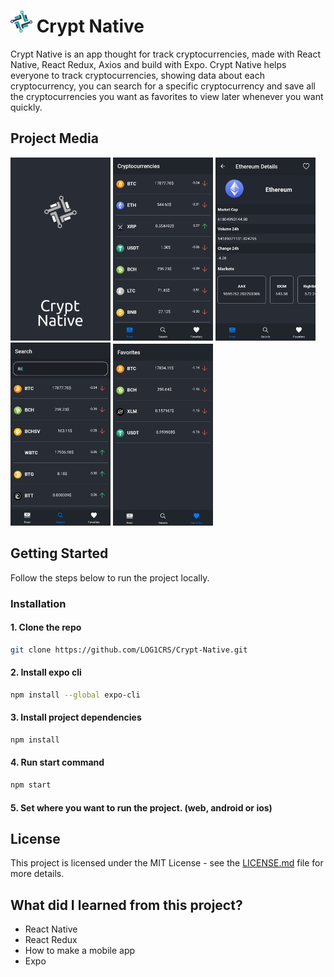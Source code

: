 <h1> <img src="https://github.com/LOG1CRS/Crypt-Native/blob/main/src/assets/static/favicon.png" width="35px"> Crypt Native </h1>

Crypt Native is an app thought for track cryptocurrencies, made with React Native, React Redux, Axios and build with Expo.
Crypt Native helps everyone to track cryptocurrencies, showing data about each cryptocurrency, you can search for a specific cryptocurrency and save all the cryptocurrencies you want as favorites to view later whenever you want quickly.

## Project Media

<div style="display: flex, width: 100%, justify-content: space-between">
  <img src="https://github.com/LOG1CRS/Crypt-Native/blob/main/src/assets/static/example-1.jpg" width="160px">
  <img src="https://github.com/LOG1CRS/Crypt-Native/blob/main/src/assets/static/example-2.jpg" width="160px">
  <img src="https://github.com/LOG1CRS/Crypt-Native/blob/main/src/assets/static/example-3.jpg" width="160px">
  <img src="https://github.com/LOG1CRS/Crypt-Native/blob/main/src/assets/static/example-4.jpg" width="160px">
  <img src="https://github.com/LOG1CRS/Crypt-Native/blob/main/src/assets/static/example-5.jpg" width="160px">
</div>


## Getting Started

Follow the steps below to run the project locally.

### Installation

#### 1. Clone the repo
```sh
git clone https://github.com/LOG1CRS/Crypt-Native.git
```
#### 2. Install expo cli
```sh
npm install --global expo-cli
```
#### 3. Install project dependencies
```sh
npm install
```
#### 4. Run start command
```sh
npm start
```
#### 5. Set where you want to run the project. (web, android or ios)

## License

This project is licensed under the MIT License - see the [LICENSE.md](https://github.com/LOG1CRS/Crypt-Native/blob/main/LICENSE) file for more details.

## What did I learned from this project?

* React Native
* React Redux
* How to make a mobile app
* Expo
